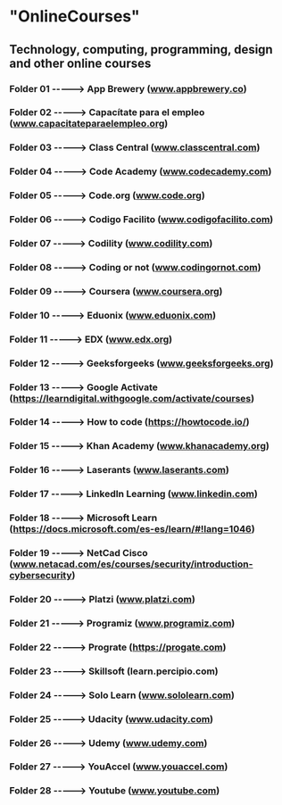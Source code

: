 # "OnlineCourses"
## Technology, computing, programming, design and other online courses
### Folder 01 -----> App Brewery (www.appbrewery.co)
### Folder 02 -----> Capacítate para el empleo (www.capacitateparaelempleo.org)
### Folder 03 -----> Class Central (www.classcentral.com)
### Folder 04 -----> Code Academy (www.codecademy.com)
### Folder 05 -----> Code.org (www.code.org)
### Folder 06 -----> Codigo Facilito (www.codigofacilito.com)
### Folder 07 -----> Codility (www.codility.com)
### Folder 08 -----> Coding or not (www.codingornot.com)
### Folder 09 -----> Coursera (www.coursera.org)
### Folder 10 -----> Eduonix (www.eduonix.com)
### Folder 11 -----> EDX (www.edx.org)
### Folder 12 -----> Geeksforgeeks (www.geeksforgeeks.org)
### Folder 13 -----> Google Activate (https://learndigital.withgoogle.com/activate/courses)
### Folder 14 -----> How to code (https://howtocode.io/)
### Folder 15 -----> Khan Academy (www.khanacademy.org)
### Folder 16 -----> Laserants (www.laserants.com)
### Folder 17 -----> LinkedIn Learning (www.linkedin.com)
### Folder 18 -----> Microsoft Learn (https://docs.microsoft.com/es-es/learn/#!lang=1046)
### Folder 19 -----> NetCad Cisco (www.netacad.com/es/courses/security/introduction-cybersecurity)
### Folder 20 -----> Platzi (www.platzi.com)
### Folder 21 -----> Programiz (www.programiz.com)
### Folder 22 -----> Prograte (https://progate.com)
### Folder 23 -----> Skillsoft (learn.percipio.com)
### Folder 24 -----> Solo Learn (www.sololearn.com)
### Folder 25 -----> Udacity (www.udacity.com)
### Folder 26 -----> Udemy (www.udemy.com)
### Folder 27 -----> YouAccel (www.youaccel.com)
### Folder 28 -----> Youtube (www.youtube.com)